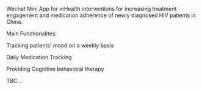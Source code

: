 Wechat Mini App for mHealth interventions for increasing treatment engagement and medication adherence of newly diagnosed HIV patients in China.

Main Functionalites: 

  Tracking patients' mood on a weekly basis
  
  Daily Medication Tracking
  
  Providing Cognitive behavioral therapy
  
  TBC...
